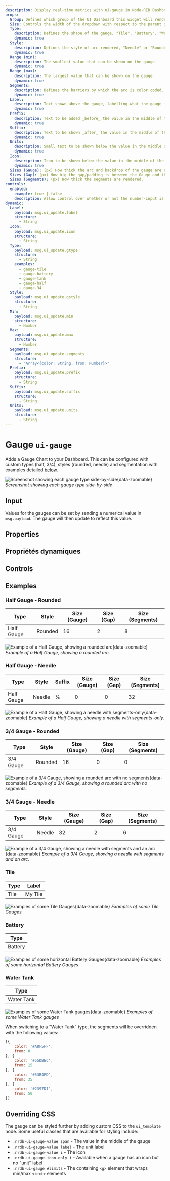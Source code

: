 ```yaml
---
description: Display real-time metrics with ui-gauge in Node-RED Dashboard 2.0 for immediate data visualization.
props:
  Group: Defines which group of the UI Dashboard this widget will render in.
  Size: Controls the width of the dropdown with respect to the parent group. Maximum value is the width of the group.
  Type:
    description: Defines the shape of the gauge, "Tile", "Battery", "Water Tank", "Half Gauge" or "3/4 Gauge"
    dynamic: true
  Style:
    description: Defines the style of arc rendered, "Needle" or "Rounded". (only applicable to for 3/4 and Half gauges)
    dynamic: true
  Range (min):
    description: The smallest value that can be shown on the gauge
    dynamic: true
  Range (max):
    description: The largest value that can be shown on the gauge
    dynamic: true
  Segments:
    description: Defines the barriers by which the arc is color coded. These segments can also be shown on the gauge.
    dynamic: true
  Label:
    description: Text shown above the gauge, labelling what the gauge is showing.
    dynamic: true
  Prefix:
    description: Text to be added _before_ the value in the middle of the gauge. (only applicable to for 3/4 and Half gauges)
    dynamic: true
  Suffix:
    description: Text to be shown _after_ the value in the middle of the gauge. (only applicable to for 3/4 and Half gauges)
    dynamic: true
  Units:
    description: Small text to be shown below the value in the middle of the gauge. (only applicable to for 3/4 and Half gauges)
    dynamic: true
  Icon:
    description: Icon to be shown below the value in the middle of the gauge. Uses <a href="https://pictogrammers.com/library/mdi/">Material Designs Icon</a>, no need to include the <code>mdi-</code> prefix. (only applicable to for 3/4 and Half gauges)
    dynamic: true
  Sizes (Gauge): (px) How thick the arc and backdrop of the gauge are rendered.
  Sizes (Gap): (px) How big the gap/padding is between the Gauge and the "Segments"
  Sizes (Segments): (px) How thick the segments are rendered.
controls:
  enabled:
    example: true | false
    description: Allow control over whether or not the number-input is enabled
dynamic:
  Label:
    payload: msg.ui_update.label
    structure:
      - String
  Icon:
    payload: msg.ui_update.icon
    structure:
      - String
  Type:
    payload: msg.ui_update.gtype
    structure:
      - String
    examples:
      - gauge-tile
      - gauge-battery
      - gauge-tank
      - gauge-half
      - gauge-34
  Style:
    payload: msg.ui_update.gstyle
    structure:
      - String
  Min:
    payload: msg.ui_update.min
    structure:
      - Number
  Max:
    payload: msg.ui_update.max
    structure:
      - Number
  Segments:
    payload: msg.ui_update.segments
    structure:
      - "Array<{color: String, from: Number}>"
  Prefix:
    payload: msg.ui_update.prefix
    structure:
      - String
  Suffix:
    payload: msg.ui_update.suffix
    structure:
      - String
  Units:
    payload: msg.ui_update.units
    structure:
      - String
---
```


<script setup>
    import AddedIn from '../../components/AddedIn.vue';
    import TryDemo from "./../../components/TryDemo.vue";
</script>

<TryDemo href="gauge">

# Gauge `ui-gauge` <AddedIn version="1.1.0"/>

</TryDemo>

Adds a Gauge Chart to your Dashboard. This can be configured with custom types (half, 3/4), styles (rounded, needle) and segmentation with examples detailed [below](#examples).

![Screenshot showing each gauge type side-by-side](/images/node-examples/ui-gauge-types.png "Screenshot showing each gauge type side-by-side"){data-zoomable}
_Screenshot showing each gauge type side-by-side_

## Input

Values for the gauges can be set by sending a numerical value in `msg.payload`. The gauge will then update to reflect this value.

## Properties

<PropsTable/>

## Propriétés dynamiques

<DynamicPropsTable/>

## Controls

<ControlsTable/>

## Examples

### Half Gauge - Rounded

| Type       | Style   | Size (Gauge) | Size (Gap) | Size (Segments) |
| ---------- | ------- | ------------------------------- | ----------------------------- | ---------------------------------- |
| Half Gauge | Rounded | 16                              | 2                             | 8                                  |

![Example of a Half Gauge, showing a rounded arc](/images/node-examples/ui-gauge-half-rounded.png "Example of a Half Gauge, showing a rounded arc"){data-zoomable}
_Example of a Half Gauge, showing a rounded arc._

### Half Gauge - Needle

| Type       | Style  | Suffix | Size (Gauge) | Size (Gap) | Size (Segments) |
| ---------- | ------ | ------ | ------------------------------- | ----------------------------- | ---------------------------------- |
| Half Gauge | Needle | %      | 0                               | 0                             | 32                                 |

![Example of a Half Gauge, showing a needle with segments-only](/images/node-examples/ui-gauge-half-needle.png "Example of a Half Gauge, showing a needle with segments-only"){data-zoomable}
_Example of a Half Gauge, showing a needle with segments-only._

### 3/4 Gauge - Rounded

| Type      | Style   | Size (Gauge) | Size (Gap) | Size (Segments) |
| --------- | ------- | ------------------------------- | ----------------------------- | ---------------------------------- |
| 3/4 Gauge | Rounded | 16                              | 0                             | 0                                  |

![Example of a 3/4 Gauge, showing a rounded arc with no segments](/images/node-examples/ui-gauge-34-rounded.png "Example of a 3/4 Gauge, showing a rounded arc with no segments"){data-zoomable}
_Example of a 3/4 Gauge, showing a rounded arc with no segments._

### 3/4 Gauge - Needle

| Type      | Style  | Size (Gauge) | Size (Gap) | Size (Segments) |
| --------- | ------ | ------------------------------- | ----------------------------- | ---------------------------------- |
| 3/4 Gauge | Needle | 32                              | 2                             | 6                                  |

![Example of a 3/4 Gauge, showing a needle with segments and an arc](/images/node-examples/ui-gauge-34-needle.png "Example of a 3/4 Gauge, showing a needle with segments and an arc"){data-zoomable}
_Example of a 3/4 Gauge, showing a needle with segments and an arc._

### Tile

| Type | Label   |
| ---- | ------- |
| Tile | My Tile |

![Examples of some Tile Gauges](/images/node-examples/ui-gauge-tiles.png "Examples of some Tile Gauges"){data-zoomable}
_Examples of some Tile Gauges_

### Battery <AddedIn version="1.15.0" />

| Type    |
| ------- |
| Battery |

![Examples of some horizontal Battery Gauges](/images/node-examples/ui-gauge-battery.png "Examples of some Battery Gauges"){data-zoomable}
_Examples of some horizontal Battery Gauges_

### Water Tank <AddedIn version="1.15.0" />

| Type       |
| ---------- |
| Water Tank |

![Examples of some Water Tank gauges](/images/node-examples/ui-gauge-water-tank.png "Examples of some Water Tank gauges"){data-zoomable}
_Examples of some Water Tank gauges_

When switching to a "Water Tank" type, the segments will be overridden with the following values:

```js
[{
    color: '#A8F5FF',
    from: 0
}, {
    color: '#55DBEC',
    from: 15
}, {
    color: '#53B4FD',
    from: 35
}, {
    color: '#2397D1',
    from: 50
}]
```

## Overriding CSS

The gauge can be styled further by adding custom CSS to the `ui_template` node. Some useful classes that are available for styling include:

- `.nrdb-ui-gauge-value span` - The value in the middle of the gauge
- `.nrdb-ui-gauge-value label` - The unit label
- `.nrdb-ui-gauge-value i` - The icon
- `.nrdb-ui-gauge-icon-only i` - Available when a gauge has an icon but no "unit" label
- `.nrdb-ui-gauge #limits` - The containing `<g>` element that wraps min/max `<text>` elements
